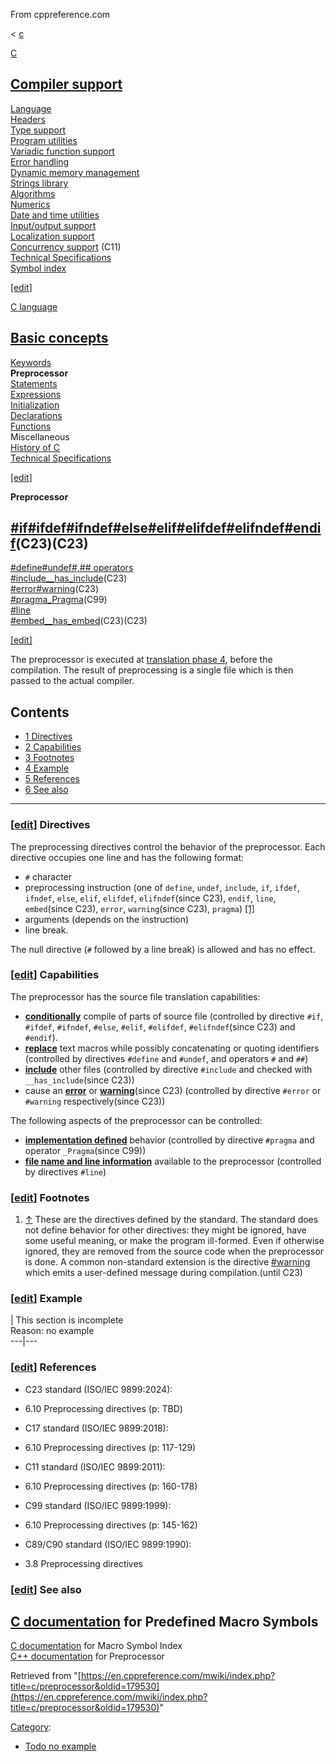 From cppreference.com

< [c](../c.html "c")

[ C](../c.html "c")

[Compiler support](compiler_support.html "c/compiler support")  
---  
[Language](language.html "c/language")  
[Headers](header.html "c/header")  
[Type support](types.html "c/types")  
[Program utilities](program.html "c/program")  
[Variadic function support](variadic.html "c/variadic")  
[Error handling](error.html "c/error")  
[Dynamic memory management](memory.html "c/memory")  
[Strings library](string.html "c/string")  
[Algorithms](algorithm.html "c/algorithm")  
[Numerics](numeric.html "c/numeric")  
[Date and time utilities](chrono.html "c/chrono")  
[Input/output support](io.html "c/io")  
[Localization support](locale.html "c/locale")  
[Concurrency support](thread.html "c/thread") (C11)  
[Technical Specifications](experimental.html "c/experimental")  
[Symbol index](index.html "c/symbol index")  
  
[[edit]](https://en.cppreference.com/mwiki/index.php?title=Template:c/navbar_content&action=edit)

[ C language](language.html "c/language")

[Basic concepts](language/basic_concepts.html "c/language/basic concepts")  
---  
[ Keywords](keyword.html "c/keyword")  
**Preprocessor**  
[ Statements](language/statements.html "c/language/statements")  
[ Expressions](language/operators.html "c/language/expressions")  
[ Initialization](language/initialization.html "c/language/initialization")  
[ Declarations](language/declarations.html "c/language/declarations")  
[ Functions](language/functions.html "c/language/functions")  
Miscellaneous  
[ History of C](language/history.html "c/language/history")  
[Technical Specifications](experimental.html "c/experimental")  
  
[[edit]](https://en.cppreference.com/mwiki/index.php?title=Template:c/language/navbar_content&action=edit)

**Preprocessor**

[#if#ifdef#ifndef#else#elif#elifdef#elifndef#endif](preprocessor/conditional.html "c/preprocessor/conditional")(C23)(C23)  
---  
[#define#undef#,## operators](preprocessor/replace.html "c/preprocessor/replace")  
[#include__has_include](preprocessor/include.html "c/preprocessor/include")(C23)  
[#error#warning](preprocessor/warning.html "c/preprocessor/error")(C23)  
[#pragma_Pragma](preprocessor/impl.html "c/preprocessor/impl")(C99)  
[#line](preprocessor/line.html "c/preprocessor/line")  
[#embed__has_embed](preprocessor/embed.html "c/preprocessor/embed")(C23)(C23)  
  
[[edit]](https://en.cppreference.com/mwiki/index.php?title=Template:c/preprocessor/navbar_content&action=edit)

The preprocessor is executed at [translation phase 4](language/translation_phases.html#Phase_4 "c/language/translation phases"), before the compilation. The result of preprocessing is a single file which is then passed to the actual compiler. 

## Contents

  * [1 Directives](preprocessor.html#Directives)
  * [2 Capabilities](preprocessor.html#Capabilities)
  * [3 Footnotes](preprocessor.html#Footnotes)
  * [4 Example](preprocessor.html#Example)
  * [5 References](preprocessor.html#References)
  * [6 See also](preprocessor.html#See_also)

  
---  
  
### [[edit](https://en.cppreference.com/mwiki/index.php?title=c/preprocessor&action=edit&section=1 "Edit section: Directives")] Directives

The preprocessing directives control the behavior of the preprocessor. Each directive occupies one line and has the following format: 

  * `#` character 
  * preprocessing instruction (one of `define`, `undef`, `include`, `if`, `ifdef`, `ifndef`, `else`, `elif`, `elifdef`, `elifndef`(since C23), `endif`, `line`, `embed`(since C23), `error`, `warning`(since C23), `pragma`) [[1]](preprocessor.html#cite_note-1)
  * arguments (depends on the instruction) 
  * line break. 



The null directive (`#` followed by a line break) is allowed and has no effect. 

### [[edit](https://en.cppreference.com/mwiki/index.php?title=c/preprocessor&action=edit&section=2 "Edit section: Capabilities")] Capabilities

The preprocessor has the source file translation capabilities: 

  * **[conditionally](preprocessor/conditional.html "c/preprocessor/conditional")** compile of parts of source file (controlled by directive `#if`, `#ifdef`, `#ifndef`, `#else`, `#elif`, `#elifdef`, `#elifndef`(since C23) and `#endif`). 
  * **[replace](preprocessor/replace.html "c/preprocessor/replace")** text macros while possibly concatenating or quoting identifiers (controlled by directives `#define` and `#undef`, and operators `#` and `##`) 
  * **[include](preprocessor/include.html "c/preprocessor/include")** other files (controlled by directive `#include` and checked with `__has_include`(since C23)) 
  * cause an **[error](preprocessor/warning.html "c/preprocessor/error")** or **[warning](preprocessor/warning.html "c/preprocessor/error")**(since C23) (controlled by directive `#error` or `#warning` respectively(since C23)) 



The following aspects of the preprocessor can be controlled: 

  * **[implementation defined](preprocessor/impl.html "c/preprocessor/impl")** behavior (controlled by directive `#pragma` and operator `_Pragma`(since C99)) 
  * **[file name and line information](preprocessor/line.html "c/preprocessor/line")** available to the preprocessor (controlled by directives `#line`) 



### [[edit](https://en.cppreference.com/mwiki/index.php?title=c/preprocessor&action=edit&section=3 "Edit section: Footnotes")] Footnotes

  1. [↑](preprocessor.html#cite_ref-1) These are the directives defined by the standard. The standard does not define behavior for other directives: they might be ignored, have some useful meaning, or make the program ill-formed. Even if otherwise ignored, they are removed from the source code when the preprocessor is done. A common non-standard extension is the directive [#warning](preprocessor/warning.html "c/preprocessor/error") which emits a user-defined message during compilation.(until C23)



### [[edit](https://en.cppreference.com/mwiki/index.php?title=c/preprocessor&action=edit&section=4 "Edit section: Example")] Example

| This section is incomplete  
Reason: no example   
---|---  
  
### [[edit](https://en.cppreference.com/mwiki/index.php?title=c/preprocessor&action=edit&section=5 "Edit section: References")] References

  * C23 standard (ISO/IEC 9899:2024): 



    

  * 6.10 Preprocessing directives (p: TBD) 



  * C17 standard (ISO/IEC 9899:2018): 



    

  * 6.10 Preprocessing directives (p: 117-129) 



  * C11 standard (ISO/IEC 9899:2011): 



    

  * 6.10 Preprocessing directives (p: 160-178) 



  * C99 standard (ISO/IEC 9899:1999): 



    

  * 6.10 Preprocessing directives (p: 145-162) 



  * C89/C90 standard (ISO/IEC 9899:1990): 



    

  * 3.8 Preprocessing directives 



### [[edit](https://en.cppreference.com/mwiki/index.php?title=c/preprocessor&action=edit&section=6 "Edit section: See also")] See also

[C documentation](preprocessor/replace.html#Predefined_macros "c/preprocessor/replace") for Predefined Macro Symbols  
---  
[C documentation](symbol_index/macro.html "c/symbol index/macro") for Macro Symbol Index  
[C++ documentation](../cpp/preprocessor.html "cpp/preprocessor") for Preprocessor  
  
Retrieved from "[https://en.cppreference.com/mwiki/index.php?title=c/preprocessor&oldid=179530](https://en.cppreference.com/mwiki/index.php?title=c/preprocessor&oldid=179530)" 

[Category](https://en.cppreference.com/w/Special:Categories "Special:Categories"): 

  * [Todo no example](../Category%253ATodo_no_example.html "Category:Todo no example")


